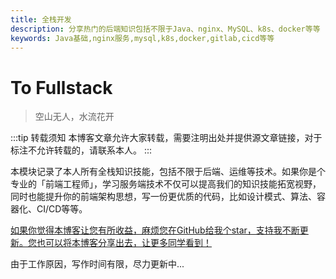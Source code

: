 ```yaml
---
title: 全栈开发
description: 分享热门的后端知识包括不限于Java、nginx、MySQL、k8s、docker等等
keywords: Java基础,nginx服务,mysql,k8s,docker,gitlab,cicd等等
---
```


# To Fullstack

>空山无人，水流花开

:::tip 转载须知
本博客文章允许大家转载，需要注明出处并提供源文章链接，对于标注不允许转载的，请联系本人。
:::

本模块记录了本人所有全栈知识技能，包括不限于后端、运维等技术。如果你是个专业的「前端工程师」，学习服务端技术不仅可以提高我们的知识技能拓宽视野，同时也能提升你的前端架构思想，写一份更优质的代码，比如设计模式、算法、容器化、CI/CD等等。

<u>如果你觉得本博客让您有所收益，麻烦您在[GitHub](https://github.com/ihengshuai/blog)给我个star，支持我不断更新。您也可以将本博客分享出去，让更多同学看到！</u>

由于工作原因，写作时间有限，尽力更新中...

<Reward />
<Gitalk />